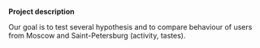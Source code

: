 **Project description**

Our goal is to test several hypothesis and to compare behaviour of users from Moscow and Saint-Petersburg (activity, tastes).
